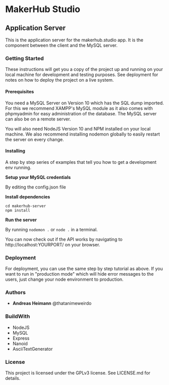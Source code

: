 # MakerHub Studio
## Application Server
This is the application server for the makerhub.studio app. It is the component between the client and the MySQL server.

### Getting Started
These instructions will get you a copy of the project up and running on your local machine for development and testing purposes. See deployment for notes on how to deploy the project on a live system.

#### Prerequisites
You need a MySQL Server on Version 10 which has the SQL dump imported. For this we recommend XAMPP's MySQL module as it also comes with phpmyadmin for easy administration of the database. The MySQL server can also be on a remote server.

You will also need NodeJS Version 10 and NPM installed on your local machine. We also recommend installing nodemon globally to easily restart the server on every change.

#### Installing
A step by step series of examples that tell you how to get a development env running.

**Setup your MySQL credentials**

By editing the config.json file

**Install dependencies**
```
cd makerhub-server
npm install
```

**Run the server**

By running ```nodemon .``` or ```node .``` in a terminal.

You can now check out if the API works by navigating to http://localhost:YOURPORT/ on your browser.

### Deployment
For deployment, you can use the same step by step tutorial as above. If you want to run in "production mode" which will hide error messages to the users, just change your node environment to production.

### Authors
* **Andreas Heimann** @thatanimeweirdo

### BuildWith
* NodeJS
* MySQL
* Express
* Nanoid
* AsciiTextGenerator

### License
This project is licensed under the GPLv3 license. See LICENSE.md for details.
